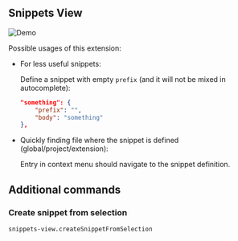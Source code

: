 ## Snippets View

![Demo](https://raw.githubusercontent.com/usernamehw/vscode-snippets-view/master/img/demo.gif)

Possible usages of this extension:

* For less useful snippets:

	Define a snippet with empty `prefix` (and it will not be mixed in autocomplete):

	```json
	"something": {
		"prefix": "",
		"body": "something"
	},
	```

* Quickly finding file where the snippet is defined (global/project/extension):

	Entry in context menu should navigate to the snippet definition.

## Additional commands

### Create snippet from selection

`snippets-view.createSnippetFromSelection`
